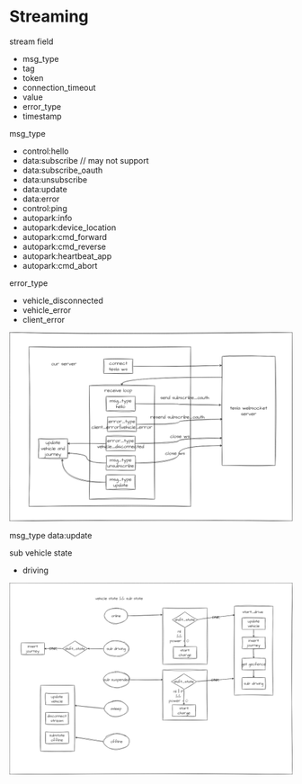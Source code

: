 # Streaming

stream field

- msg_type
- tag
- token
- connection_timeout
- value
- error_type
- timestamp

msg_type

- control:hello
- data:subscribe  // may not support
- data:subscribe_oauth
- data:unsubscribe
- data:update
- data:error
- control:ping
- autopark:info
- autopark:device_location
- autopark:cmd_forward
- autopark:cmd_reverse
- autopark:heartbeat_app
- autopark:cmd_abort

error_type

- vehicle_disconnected
- vehicle_error
- client_error

![websocket](images/stream.drawio.png)

msg_type data:update

sub vehicle state

- driving

![drive](images/drive.drawio.png)
